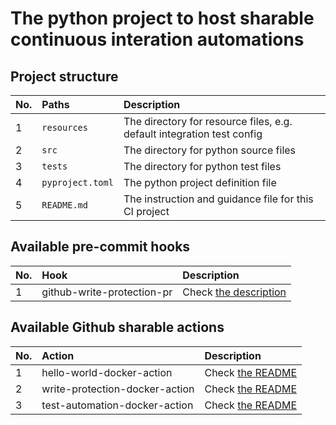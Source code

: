 # The python project to host sharable continuous interation automations

## Project structure
| No. | Paths            | Description                                                            |
|:----|:-----------------|:-----------------------------------------------------------------------|
| 1   | `resources`      | The directory for resource files, e.g. default integration test config |
| 2   | `src`            | The directory for python source files                                  |
| 3   | `tests`          | The directory for python test files                                    |
| 4   | `pyproject.toml` | The python project definition file                                     |
| 5   | `README.md`      | The instruction and guidance file for this CI project                  |


## Available pre-commit hooks
| No. | Hook                       | Description                                      |
|:----|:---------------------------|:-------------------------------------------------|
| 1   | github-write-protection-pr | Check [the description](/.pre-commit-hooks.yaml) |


## Available Github sharable actions
| No. | Action                         | Description                                                                   |
|:----|:-------------------------------|:------------------------------------------------------------------------------|
| 1   | hello-world-docker-action      | Check [the README](/.github/actions/hello-world-docker-action/README.md)      |
| 2   | write-protection-docker-action | Check [the README](/.github/actions/write-protection-docker-action/README.md) |
| 3   |test-automation-docker-action   | Check [the README](/.github/actions/test-automation-docker-action/README.md)  |